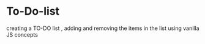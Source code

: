 # To-Do-list

creating a TO-DO list , adding and removing the items in the list using vanilla JS concepts
